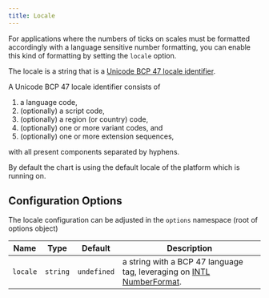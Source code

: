 ```yaml
---
title: Locale
---
```


For applications where the numbers of ticks on scales must be formatted accordingly with a language sensitive number formatting, you can enable this kind of formatting by setting the `locale` option.

The locale is a string that is a [Unicode BCP 47 locale identifier](https://www.unicode.org/reports/tr35/tr35.html#BCP_47_Conformance).

A Unicode BCP 47 locale identifier consists of

  1. a language code,
  2. (optionally) a script code,
  3. (optionally) a region (or country) code,
  4. (optionally) one or more variant codes, and
  5. (optionally) one or more extension sequences,

with all present components separated by hyphens.

By default the chart is using the default locale of the platform which is running on.

## Configuration Options
The locale configuration can be adjusted in the `options` namespace (root of options object)

| Name | Type | Default | Description
| ---- | ---- | ------- | -----------
| `locale` | `string` | `undefined` | a string with a BCP 47 language tag, leveraging on [INTL NumberFormat](https://developer.mozilla.org/en-US/docs/Web/JavaScript/Reference/Global_Objects/Intl/NumberFormat/NumberFormat).
